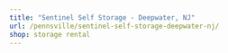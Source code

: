 ```yaml
---
title: "Sentinel Self Storage - Deepwater, NJ"
url: /pennsville/sentinel-self-storage-deepwater-nj/
shop: storage rental
---
```

